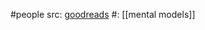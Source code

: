 #people 
src: [goodreads](https://www.goodreads.com/author/show/7871969.Shane_Parrish) 
#: [[mental models]] 

